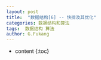 ```yaml
---
layout: post
title:  "数据结构[6] -- 快排及其优化"
categories: 数据结构和算法
tags:  数据结构 算法
author: G.Fukang
---
```


* content
{:toc}
